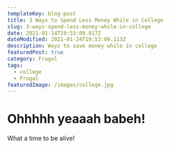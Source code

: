 ```yaml
---
templateKey: blog-post
title: 3 Ways to Spend Less Money While in College
slug: 3-ways-spend-less-money-while-in-college
date: 2021-01-14T19:53:09.817Z
dateModified: 2021-01-24T19:53:09.113Z
description: Ways to save money while in college
featuredPost: true
category: Frugal
tags:
  - college
  - Frugal
featuredImage: /images/college.jpg
---
```

<!--StartFragment-->

# **Ohhhhh yeaaah babeh!**

What a time to be alive!

<!--EndFragment-->